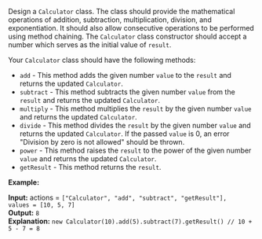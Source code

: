 Design a `Calculator` class. The class should provide the mathematical operations of addition, subtraction, multiplication, division, and exponentiation. It should also allow consecutive operations to be performed using method chaining. The `Calculator` class constructor should accept a number which serves as the initial value of `result`.

Your `Calculator` class should have the following methods:

- `add` - This method adds the given number `value` to the `result` and returns the updated `Calculator`.
- `subtract` - This method subtracts the given number `value` from the `result` and returns the updated `Calculator`.
- `multiply` - This method multiplies the `result`  by the given number `value` and returns the updated `Calculator`.
- `divide` - This method divides the `result` by the given number `value` and returns the updated `Calculator`. If the passed `value` is 0, an error "Division by zero is not allowed" should be thrown.
- `power` - This method raises the `result` to the power of the given number `value` and returns the updated `Calculator`.
- `getResult` - This method returns the `result`.

**Example:**

**Input:**
actions = `["Calculator", "add", "subtract", "getResult"],`\
`values = [10, 5, 7]`\
**Output:** `8` \
**Explanation:**
`new Calculator(10).add(5).subtract(7).getResult() // 10 + 5 - 7 = 8`